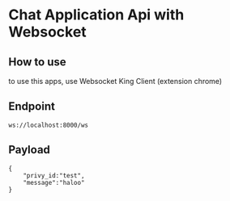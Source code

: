 # Chat Application Api with Websocket

## How to use

to use this apps, use Websocket King Client (extension chrome)

## Endpoint

```shell
ws://localhost:8000/ws
```

## Payload

```shell
{
    "privy_id:"test",
    "message":"haloo"
}
```

